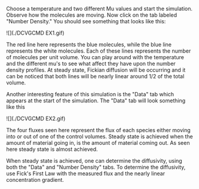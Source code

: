 

Choose a temperature and two different Mu values and start the simulation. Observe how the molecules are moving. Now click on the tab labeled "Number Density." You should see something that looks like this:



![](./DCVGCMD EX1.gif)



The red line here represents the blue molecules, while the blue line represents the white molecules. Each of these lines represents the number of molecules per unit volume. You can play around with the temperature and the different mu's to see what affect they have upon the number density profiles. At steady state, Fickian diffusion will be occurring and it can be noticed that both lines will be nearly linear around 1/2 of the total volume.

Another interesting feature of this simulation is the "Data" tab which appears at the start of the simulation. The "Data" tab will look something like this



![](./DCVGCMD EX2.gif)



The four fluxes seen here represent the flux of each species either moving into or out of one of the control volumes. Steady state is achieved when the amount of material going in, is the amount of material coming out. As seen here steady state is almost achieved.

When steady state is achieved, one can determine the diffusivity, using both the "Data" and "Number Density" tabs. To determine the diffusivity, use Fick's First Law with the measured flux and the nearly linear concentration gradient.